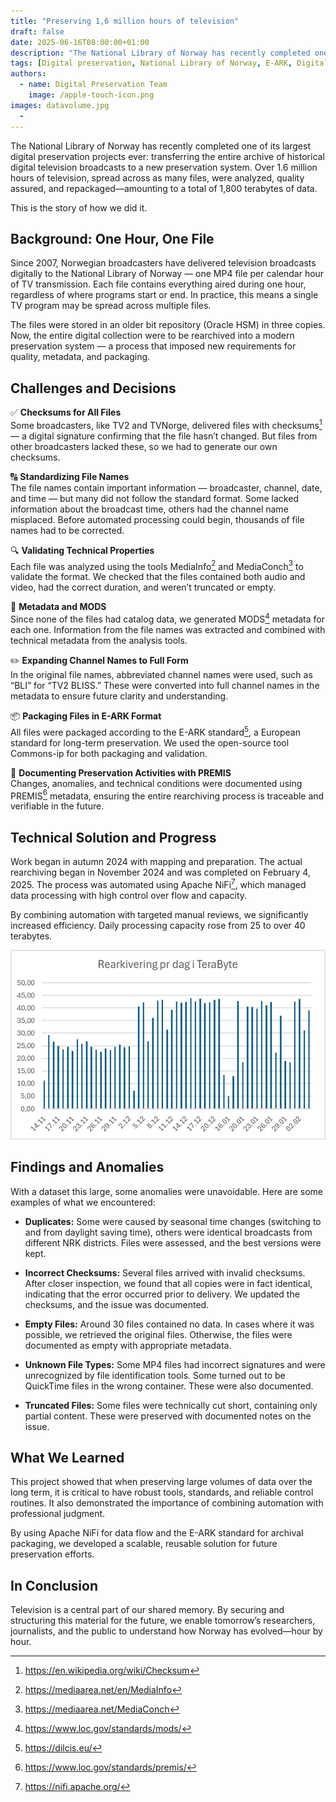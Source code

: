 ```yaml
---
title: "Preserving 1,6 million hours of television"
draft: false
date: 2025-06-16T08:00:00+01:00
description: "The National Library of Norway has recently completed one of its largest digital preservation projects ever: transferring the entire archive of historical digital television broadcasts to a new preservation system."
tags: [Digital preservation, National Library of Norway, E-ARK, Digital Preservation Services, OAIS, Security, Television, Rearchiving, Checksum, Metadata, MODS, MediaInfo, MediaConch]
authors: 
  - name: Digital Preservation Team
    image: /apple-touch-icon.png
images: datavolume.jpg
  - 
---
```

The National Library of Norway has recently completed one of its largest digital preservation projects ever: transferring the entire archive of historical digital television broadcasts to a new preservation system. Over 1.6 million hours of television, spread across as many files, were analyzed, quality assured, and repackaged—amounting to a total of 1,800 terabytes of data.

This is the story of how we did it.

## Background: One Hour, One File

Since 2007, Norwegian broadcasters have delivered television broadcasts digitally to the National Library of Norway — one MP4 file per calendar hour of TV transmission. Each file contains everything aired during one hour, regardless of where programs start or end. In practice, this means a single TV program may be spread across multiple files.

The files were stored in an older bit repository (Oracle HSM) in three copies. Now, the entire digital collection were to be rearchived into a modern preservation system — a process that imposed new requirements for quality, metadata, and packaging.

## Challenges and Decisions
✅ **Checksums for All Files** <br> Some broadcasters, like TV2 and TVNorge, delivered files with checksums[^1] — a digital signature confirming that the file hasn’t changed. But files from other broadcasters lacked these, so we had to generate our own checksums. 

🔠 **Standardizing File Names** <br> The file names contain important information — broadcaster, channel, date, and time — but many did not follow the standard format. Some lacked information about the broadcast time, others had the channel name misplaced. Before automated processing could begin, thousands of file names had to be corrected.

🔍 **Validating Technical Properties** <br> Each file was analyzed using the tools MediaInfo[^2] and MediaConch[^3] to validate the format. We checked that the files contained both audio and video, had the correct duration, and weren’t truncated or empty. 

📄 **Metadata and MODS** <br> Since none of the files had catalog data, we generated MODS[^4] metadata for each one. Information from the file names was extracted and combined with technical metadata from the analysis tools.

✏️ **Expanding Channel Names to Full Form** <br> In the original file names, abbreviated channel names were used, such as “BLI” for “TV2 BLISS.” These were converted into full channel names in the metadata to ensure future clarity and understanding.

📦 **Packaging Files in E-ARK Format** <br> All files were packaged according to the E-ARK standard[^5], a European standard for long-term preservation. We used the open-source tool Commons-ip for both packaging and validation.

📝 **Documenting Preservation Activities with PREMIS** <br> Changes, anomalies, and technical conditions were documented using PREMIS[^6] metadata, ensuring the entire rearchiving process is traceable and verifiable in the future. 

## Technical Solution and Progress

Work began in autumn 2024 with mapping and preparation. The actual rearchiving began in November 2024 and was completed on February 4, 2025. The process was automated using Apache NiFi[^7], which managed data processing with high control over flow and capacity.

By combining automation with targeted manual reviews, we significantly increased efficiency. Daily processing capacity rose from 25 to over 40 terabytes.

![Rearchiving per day in TeraBytes](datavolume.jpg "Overview of data volume rearchived per day. 1 TB = 1 GB")

## Findings and Anomalies

With a dataset this large, some anomalies were unavoidable. Here are some examples of what we encountered: 
- **Duplicates:** Some were caused by seasonal time changes (switching to and from daylight saving time), others were identical broadcasts from different NRK districts. Files were assessed, and the best versions were kept.

- **Incorrect Checksums:** Several files arrived with invalid checksums. After closer inspection, we found that all copies were in fact identical, indicating that the error occurred prior to delivery. We updated the checksums, and the issue was documented.

- **Empty Files:** Around 30 files contained no data. In cases where it was possible, we retrieved the original files. Otherwise, the files were documented as empty with appropriate metadata. 

- **Unknown File Types:** Some MP4 files had incorrect signatures and were unrecognized by file identification tools. Some turned out to be QuickTime files in the wrong container. These were also documented. 

- **Truncated Files:** Some files were technically cut short, containing only partial content. These were preserved with documented notes on the issue. 

## What We Learned

This project showed that when preserving large volumes of data over the long term, it is critical to have robust tools, standards, and reliable control routines. It also demonstrated the importance of combining automation with professional judgment.

By using Apache NiFi for data flow and the E-ARK standard for archival packaging, we developed a scalable, reusable solution for future preservation efforts. 

## In Conclusion 

Television is a central part of our shared memory. By securing and structuring this material for the future, we enable tomorrow’s researchers, journalists, and the public to understand how Norway has evolved—hour by hour. 

[^1]: https://en.wikipedia.org/wiki/Checksum 
[^2]: https://mediaarea.net/en/MediaInfo
[^3]: https://mediaarea.net/MediaConch
[^4]: https://www.loc.gov/standards/mods/
[^5]: https://dilcis.eu/ 
[^6]: https://www.loc.gov/standards/premis/
[^7]: https://nifi.apache.org/